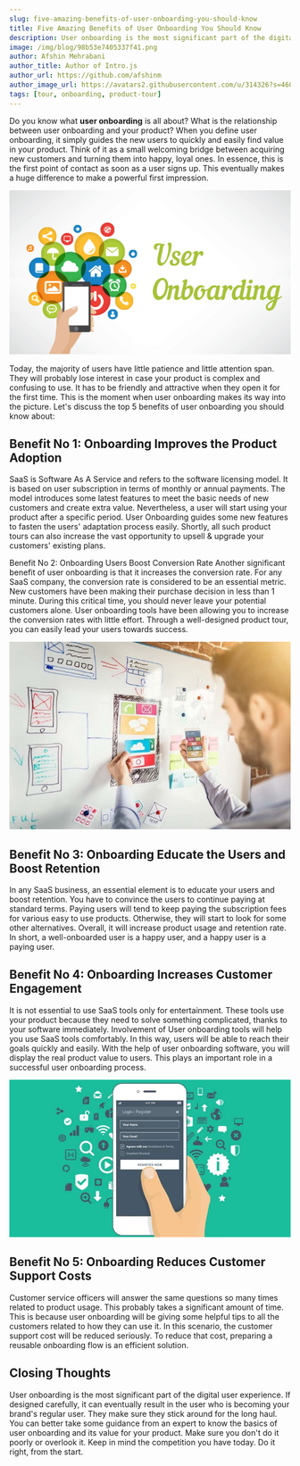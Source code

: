 ```yaml
---
slug: five-amazing-benefits-of-user-onboarding-you-should-know
title: Five Amazing Benefits of User Onboarding You Should Know
description: User onboarding is the most significant part of the digital user experience. If designed carefully, it can eventually result in the user who is becoming your brand's regular user.
image: /img/blog/98b53e7405337f41.png
author: Afshin Mehrabani
author_title: Author of Intro.js
author_url: https://github.com/afshinm
author_image_url: https://avatars2.githubusercontent.com/u/314326?s=460&v=4
tags: [tour, onboarding, product-tour]
---
```


Do you know what **user onboarding** is all about? What is the relationship between user onboarding and your product?
When you define user onboarding, it simply guides the new users to quickly and easily find value in your product. Think of it as a small welcoming bridge between acquiring new customers and turning them into happy, loyal ones.
In essence, this is the first point of contact as soon as a user signs up. This eventually makes a huge difference to make a powerful first impression.

<p></p>
<center>
    <img src="/img/blog/98b53e7405337f41.png" />  
</center>
<p></p>

Today, the majority of users have little patience and little attention span. They will probably lose interest in case your product is complex and confusing to use. It has to be friendly and attractive when they open it for the first time.
This is the moment when user onboarding makes its way into the picture. Let's discuss the top 5 benefits of user onboarding you should know about:

## Benefit No 1: Onboarding Improves the Product Adoption
SaaS is Software As A Service and refers to the software licensing model. It is based on user subscription in terms of monthly or annual payments. The model introduces some latest features to meet the basic needs of new customers and create extra value.
Nevertheless, a user will start using your product after a specific period. User Onboarding guides some new features to fasten the users' adaptation process easily. 
Shortly, all such product tours can also increase the vast opportunity to upsell & upgrade your customers' existing plans.

Benefit No 2: Onboarding Users Boost Conversion Rate
Another significant benefit of user onboarding is that it increases the conversion rate. For any SaaS company, the conversion rate is considered to be an essential metric. New customers have been making their purchase decision in less than 1 minute.
During this critical time, you should never leave your potential customers alone. User onboarding tools have been allowing you to increase the conversion rates with little effort. Through a well-designed product tour, you can easily lead your users towards success.

<p></p>
<center>
    <img src="/img/blog/34a7040ecb00ed84.jpg" />  
</center>
<p></p>

## Benefit No 3: Onboarding Educate the Users and Boost Retention
In any SaaS business, an essential element is to educate your users and boost retention. You have to convince the users to continue paying at standard terms.
Paying users will tend to keep paying the subscription fees for various easy to use products. Otherwise, they will start to look for some other alternatives. 
Overall, it will increase product usage and retention rate. In short, a well-onboarded user is a happy user, and a happy user is a paying user.

## Benefit No 4: Onboarding Increases Customer Engagement
It is not essential to use SaaS tools only for entertainment. These tools use your product because they need to solve something complicated, thanks to your software immediately.
Involvement of User onboarding tools will help you use SaaS tools comfortably. In this way, users will be able to reach their goals quickly and easily.
With the help of user onboarding software, you will display the real product value to users. This plays an important role in a successful user onboarding process. 

<p></p>
<center>
    <img src="/img/blog/4ba2733ad429bcd3.jpg" />  
</center>
<p></p>

## Benefit No 5: Onboarding Reduces Customer Support Costs
Customer service officers will answer the same questions so many times related to product usage. This probably takes a significant amount of time.
This is because user onboarding will be giving some helpful tips to all the customers related to how they can use it. In this scenario, the customer support cost will be reduced seriously. To reduce that cost, preparing a reusable onboarding flow is an efficient solution.

## Closing Thoughts 
User onboarding is the most significant part of the digital user experience. If designed carefully, it can eventually result in the user who is becoming your brand's regular user. They make sure they stick around for the long haul.
You can better take some guidance from an expert to know the basics of user onboarding and its value for your product. Make sure you don't do it poorly or overlook it. Keep in mind the competition you have today. Do it right, from the start.
